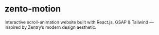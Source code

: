# zento-motion
Interactive scroll-animation website built with React.js, GSAP & Tailwind — inspired by Zentry’s modern design aesthetic.
